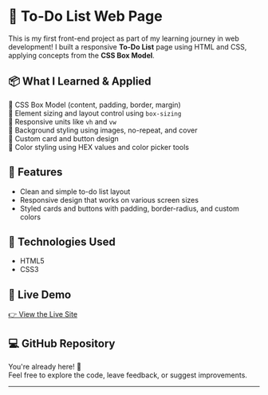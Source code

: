 # 📝 To-Do List Web Page

This is my first front-end project as part of my learning journey in web development! I built a responsive **To-Do List** page using HTML and CSS, applying concepts from the **CSS Box Model**.

## 📦 What I Learned & Applied
🔹 CSS Box Model (content, padding, border, margin)  
🔹 Element sizing and layout control using `box-sizing`  
🔹 Responsive units like `vh` and `vw`  
🔹 Background styling using images, no-repeat, and cover  
🔹 Custom card and button design  
🔹 Color styling using HEX values and color picker tools

## 🎯 Features
- Clean and simple to-do list layout
- Responsive design that works on various screen sizes
- Styled cards and buttons with padding, border-radius, and custom colors

## 🧰 Technologies Used
- HTML5
- CSS3

## 🔗 Live Demo
[👉 View the Live Site](https://todosouravkumar.ccbp.tech/)

## 💻 GitHub Repository
You're already here! 🎉  
Feel free to explore the code, leave feedback, or suggest improvements.

---

